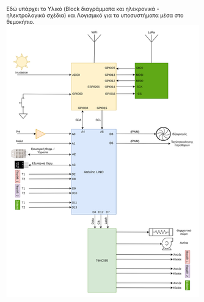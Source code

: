 Εδώ υπάρχει το Υλικό (Block διαγράμματα και ηλεκρονικά - ηλεκτρολογικά σχέδια) και Λογισμικό για τα υποσυστήματα μέσα στο θεμοκήπιο.
<img src="https://github.com/stav98/ETHIC/blob/master/Thermo_Node/ethic1.png" width="600">
